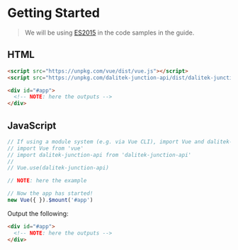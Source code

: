 # Getting Started

> We will be using [ES2015](https://github.com/lukehoban/es6features) in the code samples in the guide.


## HTML

```html
<script src="https://unpkg.com/vue/dist/vue.js"></script>
<script src="https://unpkg.com/dalitek-junction-api/dist/dalitek-junction-api.js"></script>

<div id="#app">
  <!-- NOTE: here the outputs -->
</div>
```

## JavaScript

```javascript
// If using a module system (e.g. via Vue CLI), import Vue and dalitek-junction-api and then call Vue.use(dalitek-junction-api).
// import Vue from 'vue'
// import dalitek-junction-api from 'dalitek-junction-api'
// 
// Vue.use(dalitek-junction-api)

// NOTE: here the example

// Now the app has started!
new Vue({ }).$mount('#app')
```

Output the following:

```html
<div id="#app">
  <!-- NOTE: here the outputs -->
</div>
```
